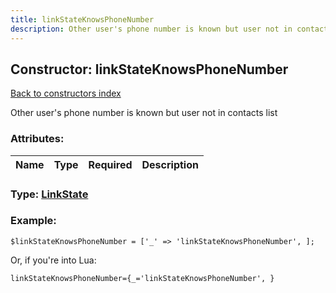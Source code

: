 ```yaml
---
title: linkStateKnowsPhoneNumber
description: Other user's phone number is known but user not in contacts list
---
```

## Constructor: linkStateKnowsPhoneNumber  
[Back to constructors index](index.md)



Other user's phone number is known but user not in contacts list

### Attributes:

| Name     |    Type       | Required | Description |
|----------|:-------------:|:--------:|------------:|



### Type: [LinkState](../types/LinkState.md)


### Example:

```
$linkStateKnowsPhoneNumber = ['_' => 'linkStateKnowsPhoneNumber', ];
```  

Or, if you're into Lua:  


```
linkStateKnowsPhoneNumber={_='linkStateKnowsPhoneNumber', }

```


